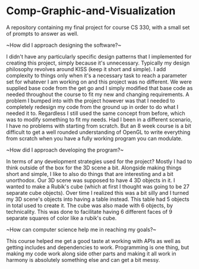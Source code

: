 # Comp-Graphic-and-Visualization
A repository containing my final project for course CS 330, with a small set of prompts to answer as well.

~How did I approach designing the software?~

I didn't have any particularly specific design patterns that I implemented for creating this project, simply because it's unnecessary. Typically my design philosophy revolves around KISS (keep it short and simple). I add complexity to things only when it's a necessary task to reach a parameter set for whatever I am working on and this project was no different. We were supplied base code from the get go and I simply modified that base code as needed throughout the course to fit my new and changing requirements. A problem I bumped into with the project however was that I needed to completely redesign my code from the ground up in order to do what I needed it to. Regardless I still used the same concept from before, which was to modify something to fit my needs. Had I been in a different scenario, I have no problems with starting from scratch. But an 8 week course is a bit difficult to get a well rounded understanding of OpenGL to write everything from scratch when you have a fully working program you can modulate.

~How did I approach developing the program?~

In terms of any development strategies used for the project? Mostly I had to think outside of the box for the 3D scene a bit. Alongside making things short and simple, I like to also do things that are interesting and a bit unorthodox. Our 3D scene was supposed to have 4 3D objects in it. I wanted to make a Rubik's cube (which at first I thought was going to be 27 separate cube objects). Over time I realized this was a bit silly and I turned my 3D scene's objects into having a table instead. This table had 5 objects in total used to create it. The cube was also made with 6 objects, by technicality. This was done to facilitate having 6 different faces of 9 separate squares of color like a rubik's cube.

~How can computer science help me in reaching my goals?~

This course helped me get a good taste at working with APIs as well as getting includes and dependencies to work. Programming is one thing, but making my code work along side other parts and making it all work in harmony is absolutely something else and can get a bit messy. 
